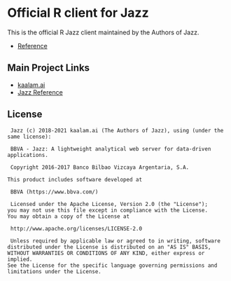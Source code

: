# Official R client for Jazz

This is the official R Jazz client maintained by the Authors of Jazz.

 - [Reference](reference/index.html)


## Main Project Links

 - [kaalam.ai](http://kaalam.github.io/kaalam/)
 - [Jazz Reference](http://kaalam.github.io/jazz_reference/)


## License

     Jazz (c) 2018-2021 kaalam.ai (The Authors of Jazz), using (under the same license):

     BBVA - Jazz: A lightweight analytical web server for data-driven applications.

     Copyright 2016-2017 Banco Bilbao Vizcaya Argentaria, S.A.

    This product includes software developed at

     BBVA (https://www.bbva.com/)

     Licensed under the Apache License, Version 2.0 (the "License");
    you may not use this file except in compliance with the License.
    You may obtain a copy of the License at

     http://www.apache.org/licenses/LICENSE-2.0

     Unless required by applicable law or agreed to in writing, software
    distributed under the License is distributed on an "AS IS" BASIS,
    WITHOUT WARRANTIES OR CONDITIONS OF ANY KIND, either express or implied.
    See the License for the specific language governing permissions and
    limitations under the License.
